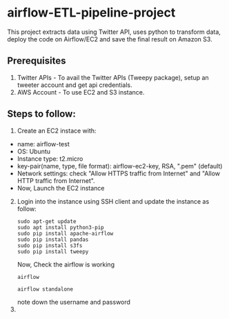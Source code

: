 # airflow-ETL-pipeline-project
This project extracts data using Twitter API, uses python to transform data, deploy the code on Airflow/EC2 and save the final result on Amazon S3.

## Prerequisites
1. Twitter APIs - To avail the Twitter APIs (Tweepy package), setup an tweeter account and get api credentials.
2. AWS Account - To use EC2 and S3 instance.

## Steps to follow:
1. Create an EC2 instace with:
  - name: airflow-test
  - OS: Ubuntu
  - Instance type: t2.micro
  - key-pair(name, type, file format): airflow-ec2-key, RSA, ".pem" (default)
  - Network settings: check "Allow HTTPS traffic from Internet" and "Allow HTTP traffic from Internet".
  - Now, Launch the EC2 instance
2. Login into the instance using SSH client and update the instance as follow:
    ```
    sudo apt-get update
    sudo apt install python3-pip
    sudo pip install apache-airflow
    sudo pip install pandas 
    sudo pip install s3fs
    sudo pip install tweepy
    ```
    Now, Check the airflow is working
    ```
    airflow
    ```
    ```
    airflow standalone
    ```
    note down the username and password
3. 
